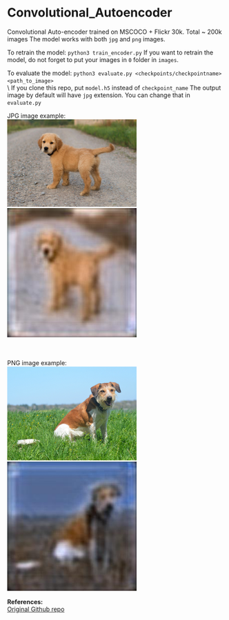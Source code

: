 # Convolutional_Autoencoder
Convolutional Auto-encoder trained on MSCOCO + Flickr 30k. Total ~ 200k images
The model works with both `jpg` and `png` images.

To retrain the model: `python3 train_encoder.py`
If you want to retrain the model, do not forget to put your images in `0` folder in `images`.

To evaluate the model: `python3 evaluate.py <checkpoints/checkpointname> <path_to_image>`  
\\ If you clone this repo, put `model.h5` instead of `checkpoint_name`
The output image by default will have `jpg` extension. You can change that in `evaluate.py`

JPG image example:</br>
<img src="puppy.jpg" width=300></br>
<img src="output.jpg" width=300></br></br></br>


PNG image example:</br>
<img src="puppy.png" width=300></br>
<img src="output1.jpg" width=300></br>

**References:** </br>
[Original Github repo](https://github.com/OliverEdholm/Convolutional-Autoencoder)</br>
